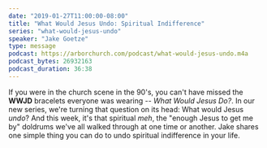 ```yaml
---
date: "2019-01-27T11:00:00-08:00"
title: "What Would Jesus Undo: Spiritual Indifference"
series: "what-would-jesus-undo"
speaker: "Jake Goetze"
type: message
podcast: https://arborchurch.com/podcast/what-would-jesus-undo.m4a
podcast_bytes: 26932163
podcast_duration: 36:38
---
```


If you were in the church scene in the 90's, you can't have missed the **WWJD** bracelets everyone was wearing -- *What
Would Jesus Do?*. In our new series, we're turning that question on its head: What would Jesus *undo*? And this week,
it's that spiritual *meh*, the "enough Jesus to get me by" doldrums we've all walked through at one time or another.
Jake shares one simple thing you can do to undo spiritual indifference in your life.


